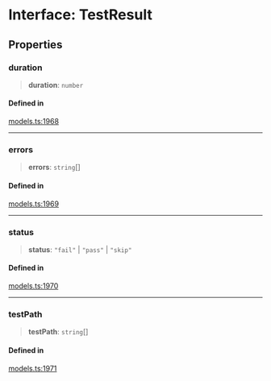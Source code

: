 # Interface: TestResult

## Properties

### duration

> **duration**: `number`

#### Defined in

[models.ts:1968](https://github.com/live-codes/livecodes/blob/3629bdf11c8b4252ba01b0fee8642e1c5812cc70/src/sdk/models.ts#L1968)

***

### errors

> **errors**: `string`[]

#### Defined in

[models.ts:1969](https://github.com/live-codes/livecodes/blob/3629bdf11c8b4252ba01b0fee8642e1c5812cc70/src/sdk/models.ts#L1969)

***

### status

> **status**: `"fail"` \| `"pass"` \| `"skip"`

#### Defined in

[models.ts:1970](https://github.com/live-codes/livecodes/blob/3629bdf11c8b4252ba01b0fee8642e1c5812cc70/src/sdk/models.ts#L1970)

***

### testPath

> **testPath**: `string`[]

#### Defined in

[models.ts:1971](https://github.com/live-codes/livecodes/blob/3629bdf11c8b4252ba01b0fee8642e1c5812cc70/src/sdk/models.ts#L1971)